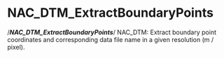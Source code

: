 # NAC_DTM_ExtractBoundaryPoints

/*__NAC_DTM_ExtractBoundaryPoints__*/ 
NAC_DTM: Extract boundary point coordinates and corresponding data file name in a given resolution (m / pixel). 
